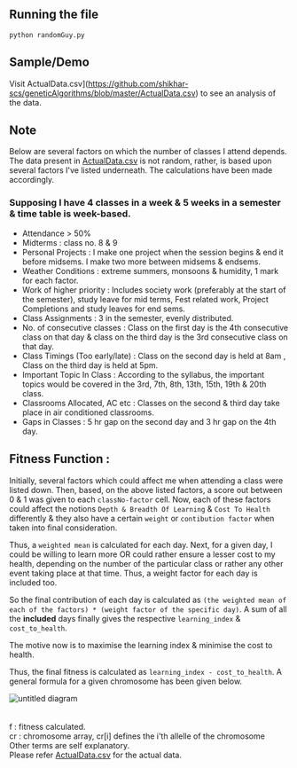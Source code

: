 ## Running the file

```
python randomGuy.py
```

## Sample/Demo
 
Visit ActualData.csv](https://github.com/shikhar-scs/geneticAlgorithms/blob/master/ActualData.csv) to see an analysis of the data.

## Note 

Below are several factors on which the number of classes I attend depends. The data present in [ActualData.csv](https://github.com/shikhar-scs/geneticAlgorithms/blob/master/ActualData.csv) is not random, rather, is based upon several factors I've listed underneath. The calculations have been made accordingly.

### Supposing I have 4 classes in a week & 5 weeks in a semester & time table is week-based.

- Attendance > 50% 																				
- Midterms : class no. 8 & 9
- Personal Projects : I make one project when the session begins & end it before midsems. I make two more between midsems & endsems.																			
- Weather Conditions : extreme summers, monsoons & humidity, 1 mark for each factor. 						
- Work of higher priority : Includes society work (preferably at the start of the semester), study leave for mid terms, Fest related work, Project Completions and study leaves for end sems.
- Class Assignments : 3 in the semester, evenly distributed.	
- No. of consecutive classes :	Class on the first day is the 4th consecutive class on that day & class on the third day is the 3rd consecutive class on that day.
- Class Timings (Too early/late) : Class on the second day is held at 8am , Class on the third day is held at 5pm.															
- Important Topic In Class : According to the syllabus, the important topics would be covered in the 3rd, 7th, 8th, 13th, 15th, 19th & 20th class.
- Classrooms Allocated, AC etc : Classes on the second & third day take place in air conditioned classrooms.
- Gaps in Classes :	5 hr gap on the second day and 3 hr gap on the 4th day.																			


## Fitness Function :

Initially, several factors which could affect me when attending a class were listed down. Then, based, on the above listed factors, a score out between 0 & 1 was given to each `classNo-factor` cell. Now, each of these factors could affect the notions `Depth & Breadth Of Learning` & `Cost To Health` differently & they also have a certain `weight` or `contibution factor` when taken into final consideration. 

Thus, a `weighted mean` is calculated for each day. Next, for a given day, I could be willing to learn more OR could rather ensure a lesser cost to my health, depending on the number of the particular class or rather any other event taking place at that time. Thus, a weight factor for each day is included too. 

So the final contribution of each day is calculated as `(the weighted mean of each of the factors) * (weight factor of the specific day)`. A sum of all the **included** days finally gives the respective `learning_index` & `cost_to_health`. 

The motive now is to maximise the learning index & minimise the cost to health.

Thus, the final fitness is calculated as `learning_index - cost_to_health`. 
A general formula for a given chromosome has been given below.

![untitled diagram](https://user-images.githubusercontent.com/25258877/44309932-d02c3400-a3eb-11e8-9a2a-8033859bed49.png)
<br>
<br>
<br>
f   : fitness calculated. <br>
cr  : chromosome array, cr[i] defines the i'th allelle of the chromosome <br>
Other terms are self explanatory.<br>
Please refer [ActualData.csv](https://github.com/shikhar-scs/geneticAlgorithms/blob/master/ActualData.csv) for the actual data. 





